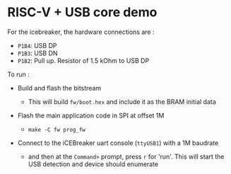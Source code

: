 RISC-V + USB core demo
======================

For the icebreaker, the hardware connections are :
  * `P1B4`: USB DP
  * `P1B3`: USB DN
  * `P1B2`: Pull up. Resistor of 1.5 kOhm to USB DP 

To run :
  * Build and flash the bitstream
      * This will build `fw/boot.hex` and include it as the BRAM initial data

  * Flash the main application code in SPI at offset 1M
      * `make -C fw prog_fw`

  * Connect to the iCEBreaker uart console (`ttyUSB1`) with a 1M baudrate
      * and then at the `Command>` prompt, press `r` for 'run'. This will
        start the USB detection and device should enumerate

